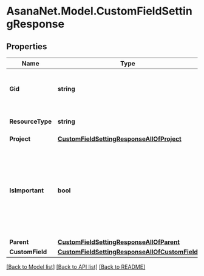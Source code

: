 # AsanaNet.Model.CustomFieldSettingResponse

## Properties

Name | Type | Description | Notes
------------ | ------------- | ------------- | -------------
**Gid** | **string** | Globally unique identifier of the resource, as a string. | [optional] [readonly] 
**ResourceType** | **string** | The base type of this resource. | [optional] [readonly] 
**Project** | [**CustomFieldSettingResponseAllOfProject**](CustomFieldSettingResponseAllOfProject.md) |  | [optional] 
**IsImportant** | **bool** | &#x60;is_important&#x60; is used in the Asana web application to determine if this custom field is displayed in the list/grid view of a project or portfolio. | [optional] [readonly] 
**Parent** | [**CustomFieldSettingResponseAllOfParent**](CustomFieldSettingResponseAllOfParent.md) |  | [optional] 
**CustomField** | [**CustomFieldSettingResponseAllOfCustomField**](CustomFieldSettingResponseAllOfCustomField.md) |  | [optional] 

[[Back to Model list]](../README.md#documentation-for-models) [[Back to API list]](../README.md#documentation-for-api-endpoints) [[Back to README]](../README.md)


